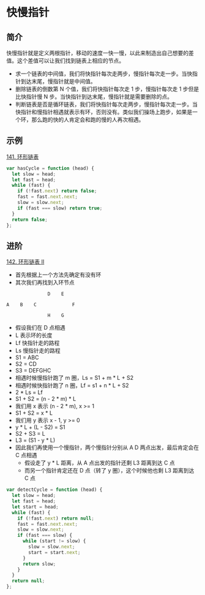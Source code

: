 # 快慢指针

## 简介

快慢指针就是定义两根指针，移动的速度一快一慢，以此来制造出自己想要的差值。这个差值可以让我们找到链表上相应的节点。

- 求一个链表的中间值，我们将快指针每次走两步，慢指针每次走一步。当快指针到达末尾，慢指针就是中间值。
- 删除链表的倒数第 N 个值，我们将快指针每次走 1 步，慢指针每次走 1 步但是比快指针慢 N 步。当快指针到达末尾，慢指针就是需要删除的点。
- 判断链表是否是循环链表，我们将快指针每次走两步，慢指针每次走一步。当快指针和慢指针相遇就表示有环，否则没有。类似我们操场上跑步，如果是一个环，那么跑的快的人肯定会和跑的慢的人再次相遇。

## 示例

[141. 环形链表](https://leetcode-cn.com/problems/linked-list-cycle/)

```js
var hasCycle = function (head) {
  let slow = head;
  let fast = head;
  while (fast) {
    if (!fast.next) return false;
    fast = fast.next.next;
    slow = slow.next;
    if (fast === slow) return true;
  }
  return false;
};
```

## 进阶

[142. 环形链表 II](https://leetcode-cn.com/problems/linked-list-cycle-ii/)

- 首先根据上一个方法先确定有没有环
- 其次我们再找到入环节点

```
               D    E

A    B    C             F

               H    G

```

- 假设我们在 D 点相遇
- L 表示环的长度
- Lf 快指针走的路程
- Ls 慢指针走的路程
- S1 = ABC
- S2 = CD
- S3 = DEFGHC
- 相遇时候慢指针跑了 m 圈，Ls = S1 + m \* L + S2
- 相遇时候快指针跑了 n 圈，Lf = s1 + n \* L + S2
- 2 \* Ls = Lf
- S1 + S2 = (n - 2 \* m) \* L
- 我们用 x 表示 (n - 2 \* m), x >= 1
- S1 + S2 = x \* L
- 我们用 y 表示 x - 1, y >= 0
- y \* L + (L - S2) = S1
- S2 + S3 = L
- L3 = (S1 - y \* L)
- 因此我们再使用一个慢指针，两个慢指针分别从 A D 两点出发，最后肯定会在 C 点相遇
  - 假设走了 y \* L 距离，从 A 点出发的指针还剩 L3 距离到达 C 点
  - 而另一个指针肯定还在 D 点（转了 y 圈），这个时候他也剩 L3 距离到达 C 点

```js
var detectCycle = function (head) {
  let slow = head;
  let fast = head;
  let start = head;
  while (fast) {
    if (!fast.next) return null;
    fast = fast.next.next;
    slow = slow.next;
    if (fast === slow) {
      while (start != slow) {
        slow = slow.next;
        start = start.next;
      }
      return slow;
    }
  }
  return null;
};
```
